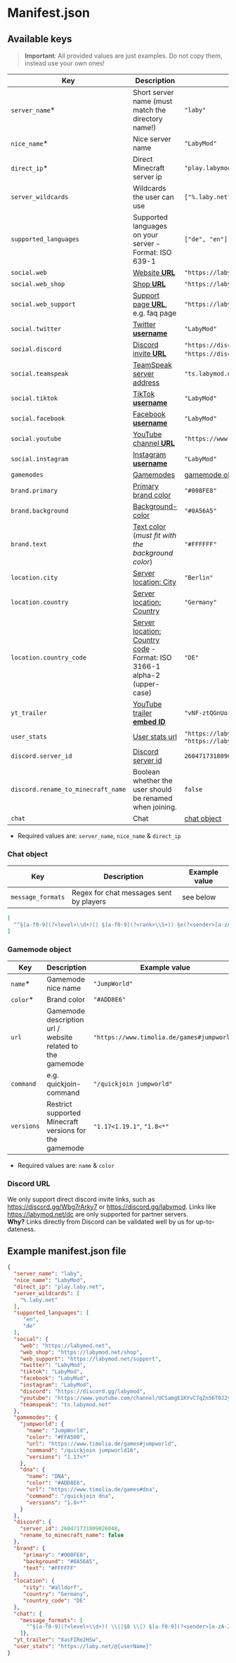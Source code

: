 # Manifest.json

## Available keys

> **Important**: All provided values are just examples. Do not copy them, instead use your own ones!

| Key                                | Description                                                                                          | Example value                                                                                     |
|------------------------------------|------------------------------------------------------------------------------------------------------|---------------------------------------------------------------------------------------------------|
| `server_name`*                     | Short server name (must match the directory name!)                                                   | `"laby"`                                                                                          |
| `nice_name`*                       | Nice server name                                                                                     | `"LabyMod"`                                                                                       |
| `direct_ip`*                       | Direct Minecraft server ip                                                                           | `"play.labymod.net"`                                                                              |
| `server_wildcards`                 | Wildcards the user can use                                                                           | `["%.laby.net", "%.labymod.net"]`                                                                 |
| `supported_languages`              | Supported languages on your server - Format: ISO 639-1                                               | `["de", "en"]`                                                                                    |
| `social.web`                       | [Website **URL**](Usages.md#social)                                                                  | `"https://labymod.net"`                                                                           |
| `social.web_shop`                  | [Shop **URL**](Usages.md#links)                                                                      | `"https://labymod.net/shop"`                                                                      |
| `social.web_support`               | [Support page **URL**](Usages.md#links), e.g. faq page                                               | `"https://labymod.net/support"`                                                                   |
| `social.twitter`                   | [Twitter **username**](Usages.md#social)                                                             | `"LabyMod"`                                                                                       |
| `social.discord`                   | [Discord invite **URL**](Usages.md#social)                                                           | `"https://discord.gg/labymod"` *or* `"https://discord.gg/Wbg7rArky7"` ([Read more](#discord-url)) |
| `social.teamspeak`                 | [TeamSpeak server address](Usages.md#social)                                                         | `"ts.labymod.net"`                                                                                |
| `social.tiktok`                    | [TikTok **username**](Usages.md#social)                                                              | `"LabyMod"`                                                                                       |
| `social.facebook`                  | [Facebook **username**](Usages.md#social)                                                            | `"LabyMod"`                                                                                       |
| `social.youtube`                   | [YouTube channel **URL**](Usages.md#social)                                                          | `"https://www.youtube.com/channel/UCSamgE1KYvC7qZn56T0J2yg"`                                      |
| `social.instagram`                 | [Instagram **username**](Usages.md#social)                                                           | `"LabyMod"`                                                                                       |
| `gamemodes`                        | [Gamemodes](Usages.md#gamemodes)                                                                     | [gamemode object](#gamemode-object)                                                               |
| `brand.primary`                    | [Primary brand color](Usages.md#colorize-your-page)                                                  | `"#008FE8"`                                                                                       |
| `brand.background`                 | [Background-color](Usages.md#colorize-your-page)                                                     | `"#0A56A5"`                                                                                       |
| `brand.text`                       | [Text color](Usages.md#colorize-your-page) (*must fit with the background color*)                    | `"#FFFFFF"`                                                                                       |
| `location.city`                    | [Server location: City](Usages.md#server-location)                                                   | `"Berlin"`                                                                                        |
| `location.country`                 | [Server location: Country](Usages.md#server-location)                                                | `"Germany"`                                                                                       |
| `location.country_code`            | [Server location: Country code](Usages.md#server-location) - Format: ISO 3166-1 alpha-2 (upper-case) | `"DE"`                                                                                            |
| `yt_trailer`                       | [YouTube trailer **embed ID**](Usages.md#server-trailer)                                             | `"vNF-ztQGnUo"`                                                                                   |
| `user_stats`                       | [User stats url](Usages.md#links)                                                                    | `"https://laby.net/@{userName}"` *or* `"https://laby.net/@{uuid}"`                                |
| `discord.server_id`                | [Discord server id](Usages.md#one-click-discord-join-partner-only)                                   | `260471731809026048`                                                                              |
| `discord.rename_to_minecraft_name` | Boolean whether the user should be renamed when joining.                                             | `false`                                                                                           |
| `chat`                             | Chat                                                                                                 | [chat object](#chat-object)                                                                       |

* Required values are: `server_name`, `nice_name` & `direct_ip`

### Chat object
| Key               | Description                             | Example value |
|-------------------|-----------------------------------------|---------------|
| `message_formats` | Regex for chat messages sent by players | see below     |
```json
[
  "^§[a-f0-9](?<level>\\d+)(| §[a-f0-9](?<rank>\\S+)) §e(?<sender>[a-zA-Z0-9_]{2,16}) §f(?<message>.*)$"
]
```

### Gamemode object
| Key        | Description                                                | Example value                              |
|------------|------------------------------------------------------------|--------------------------------------------|
| `name`*    | Gamemode nice name                                         | `"JumpWorld"`                              |
| `color`*   | Brand color                                                | `"#ADD8E6"`                                |
| `url`      | Gamemode description url / website related to the gamemode | `"https://www.timolia.de/games#jumpworld"` |
| `command`  | e.g. quickjoin-command                                     | `"/quickjoin jumpworld"`                   |
| `versions` | Restrict supported Minecraft versions for the gamemode     | `"1.17<1.19.1"`, `"1.8<*"`                 |

* Required values are: `name` & `color`


### Discord URL

We only support direct discord invite links, such as https://discord.gg/Wbg7rArky7 or https://discord.gg/labymod. Links
like https://labymod.net/dc are only supported for partner servers.<br>
**Why?** Links directly from Discord can be validated well by us for up-to-dateness.

## Example manifest.json file

```json
{
  "server_name": "laby",
  "nice_name": "LabyMod",
  "direct_ip": "play.laby.net",
  "server_wildcards": [
    "%.laby.net"
  ],
  "supported_languages": [
     "en",
     "de"
  ],
  "social": {
    "web": "https://labymod.net",
    "web_shop": "https://labymod.net/shop",
    "web_support": "https://labymod.net/support",
    "twitter": "LabyMod",
    "tiktok": "LabyMod",
    "facebook": "LabyMod",
    "instagram": "LabyMod",
    "discord": "https://discord.gg/labymod",
    "youtube": "https://www.youtube.com/channel/UCSamgE1KYvC7qZn56T0J2yg",
    "teamspeak": "ts.labymod.net"
  },
  "gamemodes": {
    "jumpworld": {
      "name": "JumpWorld", 
      "color": "#FFA500",
      "url": "https://www.timolia.de/games#jumpworld",
      "command": "/quickjoin jumpworld16",
      "versions": "1.17<*"
    },
    "dna": {
      "name": "DNA",
      "color": "#ADD8E6",
      "url": "https://www.timolia.de/games#dna",
      "command": "/quickjoin dna",
      "versions": "1.8<*"
    }
  },
  "discord": {
    "server_id": 260471731809026048,
    "rename_to_minecraft_name": false
  },
  "brand": {
     "primary": "#008FE8",
     "background": "#0A56A5",
     "text": "#FFFFFF"
  }, 
  "location": {
     "city": "Walldorf",
     "country": "Germany",
     "country_code": "DE"
  },
  "chat": {
    "message_formats": [
      "^§[a-f0-9](?<level>\\d+)( \\||§8 \\|) §[a-f0-9](?<sender>[a-zA-Z0-9_]{2,16})§r§7: §f(?<message>.*)$"
    ]},
  "yt_trailer": "8asFIRe2HSw",
  "user_stats": "https://laby.net/@{userName}"
}
```
